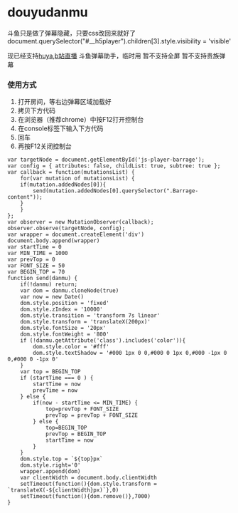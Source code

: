 # douyudanmu
斗鱼只是做了弹幕隐藏，只要css改回来就好了
document.querySelector("#__h5player").children[3].style.visibility = 'visible'

现已经支持[huya](https://github.com/daochouwangu/douyudanmu/blob/master/huyadanmu.js),[b站直播](https://github.com/daochouwangu/douyudanmu/blob/master/bilibilidanmu.js)
斗鱼弹幕助手，临时用
暂不支持全屏
暂不支持贵族弹幕

### 使用方式
1. 打开房间，等右边弹幕区域加载好
2. 拷贝下方代码
3. 在浏览器（推荐chrome）中按F12打开控制台
4. 在console标签下输入下方代码
5. 回车
6. 再按F12关闭控制台

```
var targetNode = document.getElementById('js-player-barrage');
var config = { attributes: false, childList: true, subtree: true };
var callback = function(mutationsList) {
    for(var mutation of mutationsList) {
	if(mutation.addedNodes[0]){
		send(mutation.addedNodes[0].querySelector(".Barrage-content"));
	}
    }
};
var observer = new MutationObserver(callback);
observer.observe(targetNode, config);
var wrapper = document.createElement('div')
document.body.append(wrapper)
var startTime = 0
var MIN_TIME = 1000
var prevTop = 0
var FONT_SIZE = 50
var BEGIN_TOP = 70
function send(danmu) {
	if(!danmu) return;
	var dom = danmu.cloneNode(true)
	var now = new Date()
	dom.style.position = 'fixed'
	dom.style.zIndex = '10000'
	dom.style.transition = 'transform 7s linear'
	dom.style.transform = 'translateX(200px)'
	dom.style.fontSize = '20px'
	dom.style.fontWeight = '800'
	if (!danmu.getAttribute('class').includes('color')){
		dom.style.color = '#fff'
		dom.style.textShadow = '#000 1px 0 0,#000 0 1px 0,#000 -1px 0 0,#000 0 -1px 0'
	}
	var top = BEGIN_TOP 
	if (startTime === 0 ) {
		startTime = now 
		prevTime = now 
	} else {
		if(now - startTime <= MIN_TIME) {
			top=prevTop + FONT_SIZE
			prevTop = prevTop + FONT_SIZE
		} else {
			top=BEGIN_TOP 
			prevTop = BEGIN_TOP 
			startTime = now
		}
	}
	dom.style.top = `${top}px`
	dom.style.right='0'
	wrapper.append(dom)
	var clientWidth = document.body.clientWidth
	setTimeout(function(){dom.style.transform = `translateX(-${clientWidth}px)`},0)
	setTimeout(function(){dom.remove()},7000)
}
```
